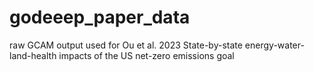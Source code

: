 # godeeep_paper_data
raw GCAM output used for Ou et al. 2023
State-by-state energy-water-land-health impacts of the US net-zero emissions goal
